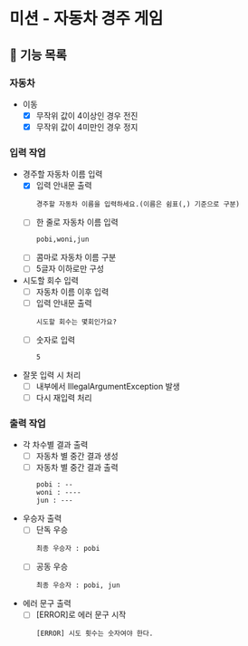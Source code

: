 # 미션 - 자동차 경주 게임
## 🚀 기능 목록
### 자동차
- 이동
  - [x] 무작위 값이 4이상인 경우 전진
  - [x] 무작위 값이 4미만인 경우 정지

### 입력 작업
- 경주할 자동차 이름 입력
  - [x] 입력 안내문 출력
    ```
    경주할 자동차 이름을 입력하세요.(이름은 쉼표(,) 기준으로 구분)
    ```
  - [ ] 한 줄로 자동차 이름 입력
    ```
    pobi,woni,jun
    ```
  - [ ] 콤마로 자동차 이름 구분
  - [ ] 5글자 이하로만 구성
- 시도할 회수 입력
  - [ ] 자동차 이름 이후 입력
  - [ ] 입력 안내문 출력
    ```
    시도할 회수는 몇회인가요?
    ```
  - [ ] 숫자로 입력
    ```
    5
    ```
- 잘못 입력 시 처리
  - [ ] 내부에서 IllegalArgumentException 발생
  - [ ] 다시 재입력 처리
  
### 출력 작업
- 각 차수별 결과 출력
  - [ ] 자동차 별 중간 결과 생성
  - [ ] 자동차 별 중간 결과 출력
    ```
    pobi : --
    woni : ----
    jun : ---
    ```
- 우승자 출력
  - [ ] 단독 우승
    ```
    최종 우승자 : pobi
    ```
  - [ ] 공동 우승
    ```
    최종 우승자 : pobi, jun
    ```
- 에러 문구 출력
  - [ ] [ERROR]로 에러 문구 시작
    ```
    [ERROR] 시도 횟수는 숫자여야 한다.
    ```
